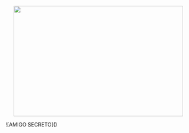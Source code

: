 <p align="center">
  <img width="460" height="300" src="https://github.com/user-attachments/assets/12f5162c-891e-40fb-aab0-006747d0974e">
</p>
![AMIGO SECRETO]()
